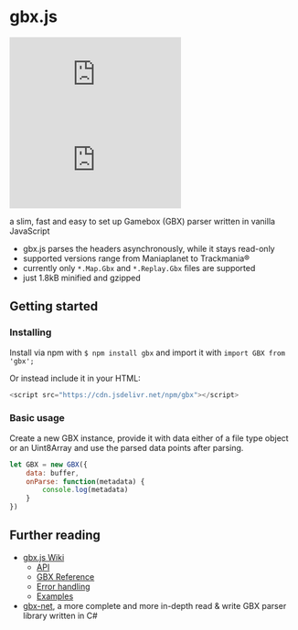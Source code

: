 # gbx.js
[![GitHub](https://img.shields.io/github/license/ThaumicTom/gbx.js?style=for-the-badge)](https://github.com/ThaumicTom/gbx.js/blob/main/LICENSE)
[![GitHub file size in bytes](https://img.shields.io/github/size/ThaumicTom/gbx.js/src/gbx.min.js?style=for-the-badge)](#)

a slim, fast and easy to set up Gamebox (GBX) parser written in vanilla JavaScript
- gbx.js parses the headers asynchronously, while it stays read-only
- supported versions range from Maniaplanet to Trackmania®
- currently only `*.Map.Gbx` and `*.Replay.Gbx` files are supported
- just 1.8kB minified and gzipped 

## Getting started

### Installing

Install via npm with `$ npm install gbx` and import it with `import GBX from 'gbx';`

Or instead include it in your HTML:
```javascript
<script src="https://cdn.jsdelivr.net/npm/gbx"></script>
```

### Basic usage

Create a new GBX instance, provide it with data either of a file type object or an Uint8Array and use the parsed data points after parsing.
```javascript
let GBX = new GBX({
    data: buffer,
    onParse: function(metadata) {
        console.log(metadata)
    }
})
```

## Further reading

- [gbx.js Wiki](https://github.com/ThaumicTom/gbx.js/wiki)
    - [API](https://github.com/ThaumicTom/gbx.js/wiki/API)
    - [GBX Reference](https://github.com/ThaumicTom/gbx.js/wiki/GBX-Reference)
    - [Error handling](https://github.com/ThaumicTom/gbx.js/wiki/Error-handling)
    - [Examples](https://github.com/ThaumicTom/gbx.js/wiki/Examples)
- [gbx-net](https://github.com/BigBang1112/gbx-net), a more complete and more in-depth read & write GBX parser library written in C#